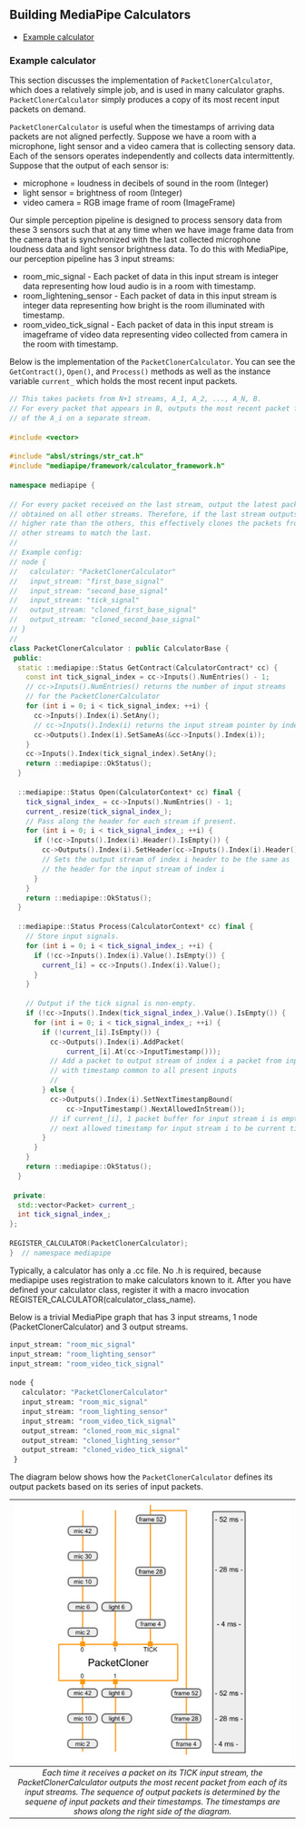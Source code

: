 ## Building MediaPipe Calculators

-   [Example calculator](#example-calculator)


### Example calculator

This section discusses the implementation of `PacketClonerCalculator`, which
does a relatively simple job, and is used in many calculator graphs.
`PacketClonerCalculator` simply produces a copy of its most recent input
packets on demand.

`PacketClonerCalculator` is useful when the timestamps of arriving data packets
are not aligned perfectly. Suppose we have a room with a microphone, light
sensor and a video camera that is collecting sensory data. Each of the sensors
operates independently and collects data intermittently. Suppose that the output
of each sensor is:

*   microphone = loudness in decibels of sound in the room (Integer)
*   light sensor = brightness of room (Integer)
*   video camera = RGB image frame of room (ImageFrame)

Our simple perception pipeline is designed to process sensory data from these 3
sensors such that at any time when we have image frame data from the camera that
is synchronized with the last collected microphone loudness data and light
sensor brightness data. To do this with MediaPipe, our perception pipeline has 3
input streams:

*   room_mic_signal - Each packet of data in this input stream is integer data
    representing how loud audio is in a room with timestamp.
*   room_lightening_sensor - Each packet of data in this input stream is integer
    data representing how bright is the room illuminated with timestamp.
*   room_video_tick_signal - Each packet of data in this input stream is
    imageframe of video data representing video collected from camera in the
    room with timestamp.

Below is the implementation of the `PacketClonerCalculator`.  You can see
the `GetContract()`, `Open()`, and `Process()` methods as well as the instance
variable `current_` which holds the most recent input packets.

```c++
// This takes packets from N+1 streams, A_1, A_2, ..., A_N, B.
// For every packet that appears in B, outputs the most recent packet from each
// of the A_i on a separate stream.

#include <vector>

#include "absl/strings/str_cat.h"
#include "mediapipe/framework/calculator_framework.h"

namespace mediapipe {

// For every packet received on the last stream, output the latest packet
// obtained on all other streams. Therefore, if the last stream outputs at a
// higher rate than the others, this effectively clones the packets from the
// other streams to match the last.
//
// Example config:
// node {
//   calculator: "PacketClonerCalculator"
//   input_stream: "first_base_signal"
//   input_stream: "second_base_signal"
//   input_stream: "tick_signal"
//   output_stream: "cloned_first_base_signal"
//   output_stream: "cloned_second_base_signal"
// }
//
class PacketClonerCalculator : public CalculatorBase {
 public:
  static ::mediapipe::Status GetContract(CalculatorContract* cc) {
    const int tick_signal_index = cc->Inputs().NumEntries() - 1;
    // cc->Inputs().NumEntries() returns the number of input streams
    // for the PacketClonerCalculator
    for (int i = 0; i < tick_signal_index; ++i) {
      cc->Inputs().Index(i).SetAny();
      // cc->Inputs().Index(i) returns the input stream pointer by index
      cc->Outputs().Index(i).SetSameAs(&cc->Inputs().Index(i));
    }
    cc->Inputs().Index(tick_signal_index).SetAny();
    return ::mediapipe::OkStatus();
  }

  ::mediapipe::Status Open(CalculatorContext* cc) final {
    tick_signal_index_ = cc->Inputs().NumEntries() - 1;
    current_.resize(tick_signal_index_);
    // Pass along the header for each stream if present.
    for (int i = 0; i < tick_signal_index_; ++i) {
      if (!cc->Inputs().Index(i).Header().IsEmpty()) {
        cc->Outputs().Index(i).SetHeader(cc->Inputs().Index(i).Header());
        // Sets the output stream of index i header to be the same as
        // the header for the input stream of index i
      }
    }
    return ::mediapipe::OkStatus();
  }

  ::mediapipe::Status Process(CalculatorContext* cc) final {
    // Store input signals.
    for (int i = 0; i < tick_signal_index_; ++i) {
      if (!cc->Inputs().Index(i).Value().IsEmpty()) {
        current_[i] = cc->Inputs().Index(i).Value();
      }
    }

    // Output if the tick signal is non-empty.
    if (!cc->Inputs().Index(tick_signal_index_).Value().IsEmpty()) {
      for (int i = 0; i < tick_signal_index_; ++i) {
        if (!current_[i].IsEmpty()) {
          cc->Outputs().Index(i).AddPacket(
              current_[i].At(cc->InputTimestamp()));
          // Add a packet to output stream of index i a packet from inputstream i
          // with timestamp common to all present inputs
          //
        } else {
          cc->Outputs().Index(i).SetNextTimestampBound(
              cc->InputTimestamp().NextAllowedInStream());
          // if current_[i], 1 packet buffer for input stream i is empty, we will set
          // next allowed timestamp for input stream i to be current timestamp + 1
        }
      }
    }
    return ::mediapipe::OkStatus();
  }

 private:
  std::vector<Packet> current_;
  int tick_signal_index_;
};

REGISTER_CALCULATOR(PacketClonerCalculator);
}  // namespace mediapipe
```

Typically, a calculator has only a .cc file. No .h is required, because
mediapipe uses registration to make calculators known to it. After you have
defined your calculator class, register it with a macro invocation
REGISTER_CALCULATOR(calculator_class_name).

Below is a trivial MediaPipe graph that has 3 input streams, 1 node
(PacketClonerCalculator) and 3 output streams.

```proto
input_stream: "room_mic_signal"
input_stream: "room_lighting_sensor"
input_stream: "room_video_tick_signal"

node {
   calculator: "PacketClonerCalculator"
   input_stream: "room_mic_signal"
   input_stream: "room_lighting_sensor"
   input_stream: "room_video_tick_signal"
   output_stream: "cloned_room_mic_signal"
   output_stream: "cloned_lighting_sensor"
   output_stream: "cloned_video_tick_signal"
 }
```

The diagram below shows how the `PacketClonerCalculator` defines its output
packets based on its series of input packets.

| ![Graph using PacketClonerCalculator](images/packet_cloner_calculator.png) |
|:--:|
| *Each time it receives a packet on its TICK input stream, the PacketClonerCalculator outputs the most recent packet from each of its input streams.  The sequence of output packets is determined by the sequene of input packets and their timestamps. The timestamps are shows along the right side of the diagram.* |


